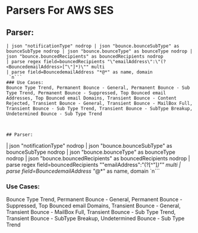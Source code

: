 # Parsers For AWS SES

## Parser:
```
| json "notificationType" nodrop | json "bounce.bounceSubType" as bounceSubType nodrop | json "bounce.bounceType" as bounceType nodrop | json "bounce.bouncedRecipients" as bouncedRecipients nodrop
| parse regex field=bouncedRecipients "\"emailAddress\":\"(?<BouncedemailAddress>[^\"]*)\"" multi
| parse field=BouncedemailAddress "*@*" as name, domain
 `n```
### Use Cases:
Bounce Type Trend, Permanent Bounce - General, Permanent Bounce - Sub Type Trend, Permanent Bounce - Suppressed, Top Bounced email Addresses, Top Bounced email Domains, Transient Bounce - Content Rejected, Transient Bounce - General, Transient Bounce - MailBox Full, Transient Bounce - Sub Type Trend, Transient Bounce - SubType Breakup, Undetermined Bounce - Sub Type Trend



## Parser:
```
| json "notificationType" nodrop | json "bounce.bounceSubType" as bounceSubType nodrop | json "bounce.bounceType" as bounceType nodrop | json "bounce.bouncedRecipients" as bouncedRecipients nodrop 
| parse regex field=bouncedRecipients "\"emailAddress\":\"(?<BouncedemailAddress>[^\"]*)\"" multi
| parse field=BouncedemailAddress "*@*" as name, domain
 `n```
### Use Cases:
Bounce Type Trend, Permanent Bounce - General, Permanent Bounce - Suppressed, Top Bounced email Domains, Transient Bounce - General, Transient Bounce - MailBox Full, Transient Bounce - Sub Type Trend, Transient Bounce - SubType Breakup, Undetermined Bounce - Sub Type Trend


